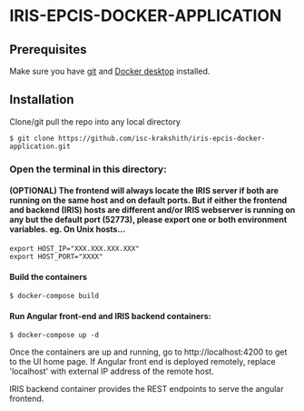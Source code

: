 # IRIS-EPCIS-DOCKER-APPLICATION

## Prerequisites
Make sure you have [git](https://git-scm.com/book/en/v2/Getting-Started-Installing-Git) and [Docker desktop](https://www.docker.com/products/docker-desktop) installed.

## Installation 

Clone/git pull the repo into any local directory

```
$ git clone https://github.com/isc-krakshith/iris-epcis-docker-application.git
```

### Open the terminal in this directory:
#### (OPTIONAL) The frontend will always locate the IRIS server if both are running on the same host and on default ports. But if either the frontend and backend (IRIS) hosts are different and/or IRIS webserver is running on any but the default port (52773), please export one or both environment variables. eg. On Unix hosts... 
```
export HOST_IP="XXX.XXX.XXX.XXX"
export HOST_PORT="XXXX"
```

#### Build the containers
```
$ docker-compose build
```

#### Run Angular front-end and IRIS backend containers:
```
$ docker-compose up -d
```

Once the containers are up and running, go to http://localhost:4200 to get to the UI home page. If Angular front end is deployed remotely, replace 'localhost' with external IP address of the remote host.

IRIS backend container provides the REST endpoints to serve the angular frontend.